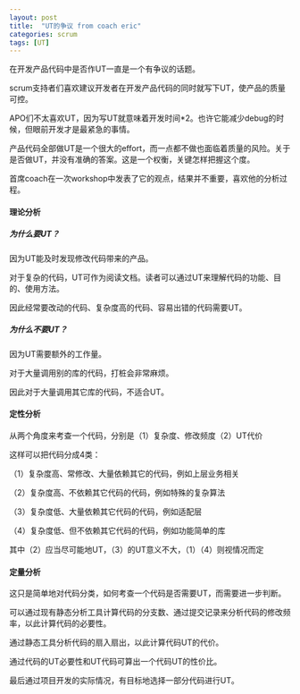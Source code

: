 ```yaml
---
layout: post 
title:  "UT的争议 from coach eric"
categories: scrum
tags: [UT]
---
```


在开发产品代码中是否作UT一直是一个有争议的话题。

scrum支持者们喜欢建议开发者在开发产品代码的同时就写下UT，使产品的质量可控。

APO们不太喜欢UT，因为写UT就意味着开发时间*2。也许它能减少debug的时候，但眼前开发才是最紧急的事情。

产品代码全部做UT是一个很大的effort，而一点都不做也面临着质量的风险。关于是否做UT，并没有准确的答案。这是一个权衡，关键怎样把握这个度。

首席coach在一次workshop中发表了它的观点，结果并不重要，喜欢他的分析过程。

<!-- more -->

#### 理论分析

##### 为什么要UT？

因为UT能及时发现修改代码带来的产品。

对于复杂的代码，UT可作为阅读文档。读者可以通过UT来理解代码的功能、目的、使用方法。

因此经常要改动的代码、复杂度高的代码、容易出错的代码需要UT。

##### 为什么不要UT？

因为UT需要额外的工作量。

对于大量调用别的库的代码，打桩会非常麻烦。

因此对于大量调用其它库的代码，不适合UT。

#### 定性分析

从两个角度来考查一个代码，分别是（1）复杂度、修改频度（2）UT代价

这样可以把代码分成4类：

（1）复杂度高、常修改、大量依赖其它的代码，例如上层业务相关

（2）复杂度高、不依赖其它代码的代码，例如特殊的复杂算法

（3）复杂度低、大量依赖其它代码的代码，例如适配层

（4）复杂度低、但不依赖其它代码的代码，例如功能简单的库

其中（2）应当尽可能地UT，（3）的UT意义不大，（1）（4）则视情况而定

#### 定量分析

这只是简单地对代码分类，如何考查一个代码是否需要UT，而需要进一步判断。

可以通过现有静态分析工具计算代码的分支数、通过提交记录来分析代码的修改频率，以此计算代码的必要性。

通过静态工具分析代码的扇入扇出，以此计算代码UT的代价。

通过代码的UT必要性和UT代码可算出一个代码UT的性价比。

最后通过项目开发的实际情况，有目标地选择一部分代码进行UT。
